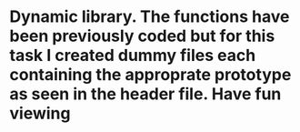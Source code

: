 # Dynamic library. The functions have been previously coded but for this task I created dummy files each containing the approprate prototype as seen in the header file. Have fun viewing
